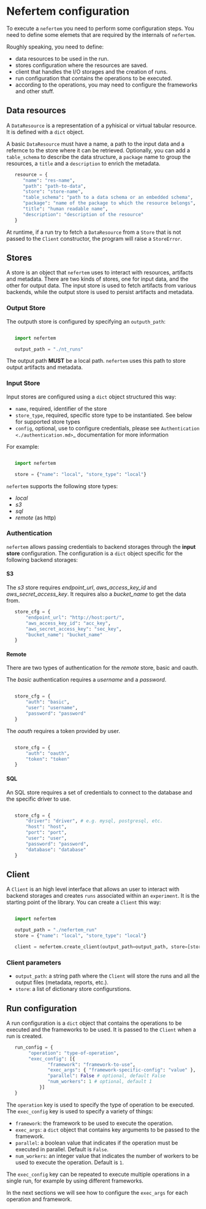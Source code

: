 # Nefertem configuration

To execute a `nefertem` you need to perform some configuration steps. You need to define some elemets that are required by the internals of `nefertem`.

Roughly speaking, you need to define:

- data resources to be used in the run.
- stores configuration where the resources are saved.
- client that handles the I/O storages and the creation of runs.
- run configuration that contains the operations to be executed.
- according to the operations, you may need to configure the frameworks and other stuff.

## Data resources

A `DataResource` is a representation of a pyhisical or virtual tabular resource. It is defined with a `dict` object.

A basic `DataResource` must have a name, a path to the input data and a refernce to the store where it can be retrieved.
Optionally, you can add a `table_schema` to describe the data structure, a `package` name to group the resources, a `title` and a `description` to enrich the metadata.

```python
   resource = {
      "name": "res-name",
      "path": "path-to-data",
      "store": "store-name",
      "table_schema": "path to a data schema or an embedded schema",
      "package": "name of the package to which the resource belongs",
      "title": "human readable name",
      "description": "description of the resource"
   }
```

At runtime, if a run try to fetch a `DataResource` from a `Store` that is not passed to the `Client` constructor, the program will raise a `StoreError`.

## Stores

A store is an object that `nefertem` uses to interact with resources, artifacts and metadata. There are two kinds of stores, one for input data, and the other for output data. The input store is used to fetch artifacts from various backends, while the output store is used to persist artifacts and metadata.

### Output Store

The outputh store is configured by specifying an `outputh_path`:

```python

   import nefertem

   output_path = "./nt_runs"
```

The output path **MUST** be a local path. `nefertem` uses this path to store output artifacts and metadata.

### Input Store

Input stores are configured using a `dict` object structured this way:

- `name`, required, identifier of the store
- `store_type`, required, specific store type to be instantiated. See below for supported store types
- `config`, optional, use to configure credentials, please see `Authentication <./authentication.md>`_ documentation for more information

For example:

```python

   import nefertem

   store = {"name": "local", "store_type": "local"}
```

`nefertem` supports the following store types:

- *local*
- *s3*
- *sql*
- *remote* (as http)

### Authentication

`nefertem` allows passing credentials to backend storages through the **input store** configuration.
The configuration is a `dict` object specific for the following backend storages:

#### S3

The *s3* store requires *endpoint_url*, *aws_access_key_id* and *aws_secret_access_key*. It requires also a *bucket_name* to get the data from.

```python
   store_cfg = {
       "endpoint_url": "http://host:port/",
       "aws_access_key_id": "acc_key",
       "aws_secret_access_key": "sec_key",
       "bucket_name": "bucket_name"
   }
```

#### Remote

There are two types of authentication for the *remote* store, basic and oauth.

The *basic* authentication requires a *username* and a *password*.

```python

   store_cfg = {
       "auth": "basic",
       "user": "username",
       "password": "password"
   }
```

The *oauth* requires a token provided by user.

```python

   store_cfg = {
       "auth": "oauth",
       "token": "token"
   }
```

#### SQL

An SQL store requires a set of credentials to connect to the database and the specific driver to use.

```python

   store_cfg = {
       "driver": "driver", # e.g. mysql, postgresql, etc.
       "host": "host",
       "port": "port",
       "user": "user",
       "password": "password",
       "database": "database"
   }
```

## Client

A `Client` is an high level interface that allows an user to interact with backend storages and creates `runs` associated within an `experiment`. It is the starting point of the library.
You can create a `Client` this way:

```python

   import nefertem

   output_path = "./nefertem_run"
   store = {"name": "local", "store_type": "local"}

   client = nefertem.create_client(output_path=output_path, store=[store])
```

### Client parameters

- `output_path`: a string path where the `Client` will store the runs and all the output files (metadata, reports, etc.).
- `store`: a list of dictionary store configurstions.

## Run configuration

A run configuration is a `dict` object that contains the operations to be executed and the frameworks to be used. It is passed to the `Client` when a run is created.

```python
   run_config = {
        "operation": "type-of-operation",
        "exec_config": [{
               "framework": "framework-to-use",
               "exec_args": { "framework-specific-config": "value" },
               "parallel": False # optional, default False
               "num_workers": 1 # optional, default 1
            }]
   }
```

The `operation` key is used to specify the type of operation to be executed. The `exec_config` key is used to specify a variety of things:

- `framework`: the framework to be used to execute the operation.
- `exec_args`: a `dict` object that contains key arguments to be passed to the framework.
- `parallel`: a boolean value that indicates if the operation must be executed in parallel. Default is `False`.
- `num_workers`: an integer value that indicates the number of workers to be used to execute the operation. Default is `1`.

The `exec_config` key can be repeated to execute multiple operations in a single run, for example by using different frameworks.

In the next sections we will see how to configure the `exec_args` for each operation and framework.
